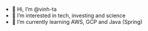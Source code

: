 - 👋 Hi, I’m @vinh-ta
- 👀 I’m interested in tech, investing and science
- 🌱 I’m currently learning AWS, GCP and Java (Spring)
